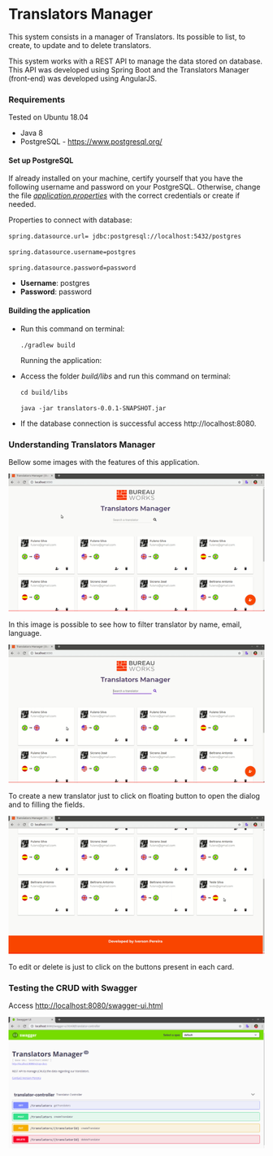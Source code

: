 # Translators Manager
This system consists in a manager of Translators. Its possible to list, to create, to update and to delete translators.

This system works with a REST API to manage the data stored on database. This API was developed using Spring Boot and the Translators Manager (front-end) was developed using AngularJS.

### Requirements

Tested on Ubuntu 18.04

- Java 8
- PostgreSQL - https://www.postgresql.org/

#### Set up PostgreSQL

If already installed on your machine, certify yourself that you have the following username and password on your PostgreSQL. Otherwise, change the file *[application.properties](https://github.com/ilp/bw-translators-project/blob/master/src/main/resources/application.properties)* with the correct credentials or create if needed.

Properties to connect with database:

`spring.datasource.url= jdbc:postgresql://localhost:5432/postgres`

`spring.datasource.username=postgres`

`spring.datasource.password=password`

- **Username**: postgres
- **Password**: password

#### Building the application

- Run this command on terminal:

  `./gradlew build`

  Running the application:


- Access the folder *build/libs* and run this command on terminal:

  `cd build/libs`

  `java -jar translators-0.0.1-SNAPSHOT.jar`

- If the database connection is successful access http://localhost:8080.

### Understanding Translators Manager

Bellow some images with the features of this application.

![Filtering translators](demo/1.gif)

In this image is possible to see how to filter translator by name, email, language.

![Creating new translator](demo/2.gif)

To create a new translator just to click on floating button to open the dialog and to filling the fields.

![Editing and removing a translator](demo/3.gif)

To edit or delete is just to click on the buttons present in each card.

### Testing the CRUD with Swagger

Access <http://localhost:8080/swagger-ui.html>

![Swagger](demo/swagger.png)
